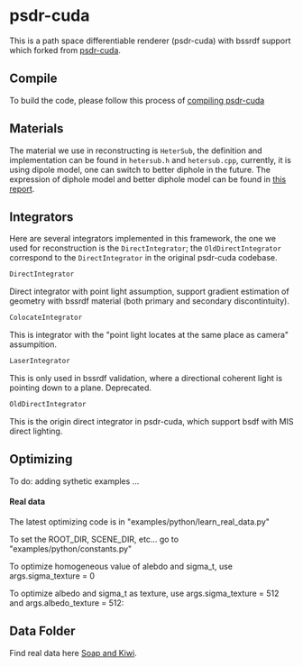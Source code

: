 # psdr-cuda
This is a path space differentiable renderer (psdr-cuda) with bssrdf support which forked from [psdr-cuda](https://psdr-cuda.readthedocs.io/en/latest/).


## Compile
To build the code, please follow this process of [compiling psdr-cuda](https://psdr-cuda.readthedocs.io/en/latest/core_compile.html)

## Materials
The material we use in reconstructing is `HeterSub`, the definition and implementation can be found in `hetersub.h` and `hetersub.cpp`, currently, it is using dipole model, one can switch to better diphole in the future. The expression of diphole model and better diphole model can be found in [this report](http://www.eugenedeon.com/wp-content/uploads/2014/04/betterdipole.pdf).

## Integrators

Here are several integrators implemented in this framework, the one we used for reconstruction is the `DirectIntegrator`; the `OldDirectIntegrator` correspond to the `DirectIntegrator` in the original psdr-cuda codebase.

```c++
DirectIntegrator
```

Direct integrator with point light assumption, support gradient estimation of geometry with bssrdf material (both primary and secondary discontintuity).

```c++
ColocateIntegrator
```
This is integrator with the "point light locates at the same place as camera" assumpition.

```c++
LaserIntegrator
```
This is only used in bssrdf validation, where a directional coherent light is pointing down to a plane. Deprecated.

```c++
OldDirectIntegrator
```
This is the origin direct integrator in psdr-cuda, which support bsdf with MIS direct lighting.

## Optimizing
To do: adding sythetic examples ... 

#### Real data 
The latest optimizing code is in "examples/python/learn_real_data.py"

To set the ROOT_DIR, SCENE_DIR, etc... go to "examples/python/constants.py"

To optimize homogeneous value of alebdo and sigma_t, use args.sigma_texture = 0

To optimize albedo and sigma_t as texture, use args.sigma_texture = 512 and args.albedo_texture = 512: 


## Data Folder
Find real data here [Soap and Kiwi](https://drive.google.com/drive/folders/1JrTtno7c-FnYuNJ044FKbjlZYujJiczN?usp=sharing).




